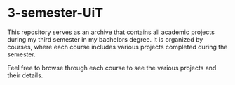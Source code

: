 # 3-semester-UiT
This repository serves as an archive that contains all academic projects during my third semester in my bachelors degree. It is organized by courses, where each course includes various projects completed during the semester.

Feel free to browse through each course to see the various projects and their details.
